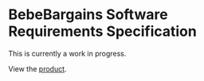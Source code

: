 # BebeBargains Software Requirements Specification

This is currently a work in progress.

View the [product](https://sunwukonga.github.io/BBBargains-SRS/draft/).
